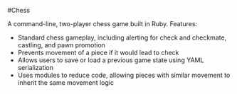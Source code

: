 #Chess

A command-line, two-player chess game built in Ruby. Features: 
 * Standard chess gameplay, including alerting for check and checkmate, castling, and pawn promotion
 * Prevents movement of a piece if it would lead to check
 * Allows users to save or load a previous game state using YAML serialization
 * Uses modules to reduce code, allowing pieces with similar movement to inherit the same movement logic
